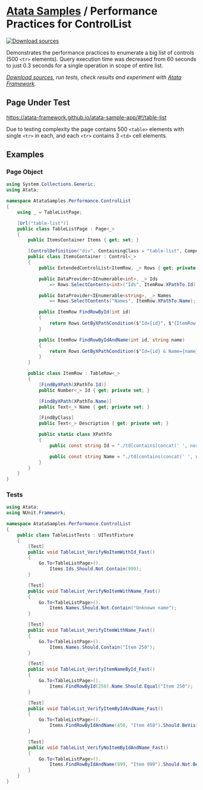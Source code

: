 # [Atata Samples](https://github.com/atata-framework/atata-samples) / Performance Practices for ControlList

[![Download sources](https://img.shields.io/badge/Download-sources-brightgreen.svg)](https://minhaskamal.github.io/DownGit/#/home?url=https://github.com/atata-framework/atata-samples/tree/master/Performance.ControlList)

Demonstrates the performance practices to enumerate a big list of controls (500 `<tr>` elements).
Query execution time was decreased from 60 seconds to just 0.3 seconds for a single operation in scope of entire list.

*[Download sources](https://minhaskamal.github.io/DownGit/#/home?url=https://github.com/atata-framework/atata-samples/tree/master/Performance.ControlList), run tests, check results and experiment with [Atata Framework](https://atata-framework.github.io).*

## Page Under Test

<https://atata-framework.github.io/atata-sample-app/#!/table-list>

Due to testing complexity the page contains 500 `<table>` elements with single `<tr>` in each, and each `<tr>` contains 3 `<td>` cell elements.

## Examples

### Page Object

```cs
using System.Collections.Generic;
using Atata;

namespace AtataSamples.Performance.ControlList
{
    using _ = TableListPage;

    [Url("table-list")]
    public class TableListPage : Page<_>
    {
        public ItemsContainer Items { get; set; }

        [ControlDefinition("div", ContainingClass = "table-list", ComponentTypeName = "list")]
        public class ItemsContainer : Control<_>
        {
            public ExtendedControlList<ItemRow, _> Rows { get; private set; }

            public DataProvider<IEnumerable<int>, _> Ids
                => Rows.SelectContents<int>("Ids", ItemRow.XPathTo.Id);

            public DataProvider<IEnumerable<string>, _> Names
                => Rows.SelectContents("Names", ItemRow.XPathTo.Name);

            public ItemRow FindRowById(int id)
            {
                return Rows.GetByXPathCondition($"Id={id}", $"{ItemRow.XPathTo.Id}[.='{id}']");
            }

            public ItemRow FindRowByIdAndName(int id, string name)
            {
                return Rows.GetByXPathCondition($"Id={id} & Name={name}", $"{ItemRow.XPathTo.Id}[.='{id}'] and {ItemRow.XPathTo.Name}[.='{name}']");
            }
        }

        public class ItemRow : TableRow<_>
        {
            [FindByXPath(XPathTo.Id)]
            public Number<_> Id { get; private set; }

            [FindByXPath(XPathTo.Name)]
            public Text<_> Name { get; private set; }

            [FindByClass]
            public Text<_> Description { get; private set; }

            public static class XPathTo
            {
                public const string Id = "./td[contains(concat(' ', normalize-space(@class), ' '), ' id ')]";

                public const string Name = "./td[contains(concat(' ', normalize-space(@class), ' '), ' name ')]";
            }
        }
    }
}
```

### Tests

```cs
using Atata;
using NUnit.Framework;

namespace AtataSamples.Performance.ControlList
{
    public class TableListTests : UITestFixture
    {
        [Test]
        public void TableList_VerifyNoItemWithId_Fast()
        {
            Go.To<TableListPage>().
                Items.Ids.Should.Not.Contain(999);
        }

        [Test]
        public void TableList_VerifyNoItemWithName_Fast()
        {
            Go.To<TableListPage>().
                Items.Names.Should.Not.Contain("Unknown name");
        }

        [Test]
        public void TableList_VerifyItemWithName_Fast()
        {
            Go.To<TableListPage>().
                Items.Names.Should.Contain("Item 250");
        }

        [Test]
        public void TableList_VerifyItemNameById_Fast()
        {
            Go.To<TableListPage>().
                Items.FindRowById(250).Name.Should.Equal("Item 250");
        }

        [Test]
        public void TableList_VerifyItemByIdAndName_Fast()
        {
            Go.To<TableListPage>().
                Items.FindRowByIdAndName(450, "Item 450").Should.BeVisible();
        }

        [Test]
        public void TableList_VerifyNoItemByIdAndName_Fast()
        {
            Go.To<TableListPage>().
                Items.FindRowByIdAndName(999, "Item 999").Should.Not.BeVisible();
        }
    }
}
```